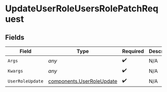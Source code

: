 # UpdateUserRoleUsersRolePatchRequest


## Fields

| Field                                                                  | Type                                                                   | Required                                                               | Description                                                            |
| ---------------------------------------------------------------------- | ---------------------------------------------------------------------- | ---------------------------------------------------------------------- | ---------------------------------------------------------------------- |
| `Args`                                                                 | *any*                                                                  | :heavy_check_mark:                                                     | N/A                                                                    |
| `Kwargs`                                                               | *any*                                                                  | :heavy_check_mark:                                                     | N/A                                                                    |
| `UserRoleUpdate`                                                       | [components.UserRoleUpdate](../../models/components/userroleupdate.md) | :heavy_check_mark:                                                     | N/A                                                                    |